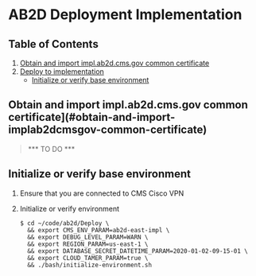 # AB2D Deployment Implementation

## Table of Contents

1. [Obtain and import impl.ab2d.cms.gov common certificate](#obtain-and-import-implab2dcmsgov-common-certificate)
1. [Deploy to implementation](#deploy-to-implementation)
   * [Initialize or verify base environment](#initialize-or-verify-base-environment)
   
## Obtain and import impl.ab2d.cms.gov common certificate](#obtain-and-import-implab2dcmsgov-common-certificate)

> *** TO DO ***

## Initialize or verify base environment

1. Ensure that you are connected to CMS Cisco VPN
   
1. Initialize or verify environment

   ```ShellShession
   $ cd ~/code/ab2d/Deploy \
     && export CMS_ENV_PARAM=ab2d-east-impl \
     && export DEBUG_LEVEL_PARAM=WARN \
     && export REGION_PARAM=us-east-1 \
     && export DATABASE_SECRET_DATETIME_PARAM=2020-01-02-09-15-01 \
     && export CLOUD_TAMER_PARAM=true \
     && ./bash/initialize-environment.sh
   ```
